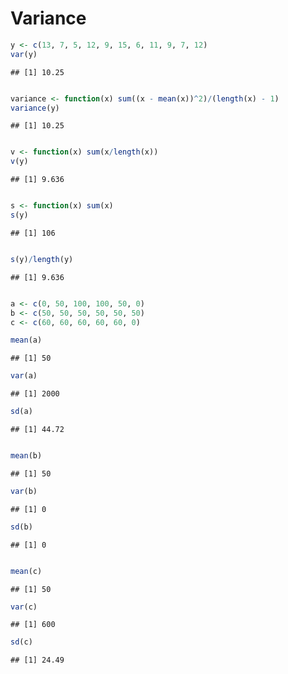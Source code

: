 Variance
========

```r
y <- c(13, 7, 5, 12, 9, 15, 6, 11, 9, 7, 12)
var(y)
```

```
## [1] 10.25
```

```r

variance <- function(x) sum((x - mean(x))^2)/(length(x) - 1)
variance(y)
```

```
## [1] 10.25
```

```r

v <- function(x) sum(x/length(x))
v(y)
```

```
## [1] 9.636
```

```r

s <- function(x) sum(x)
s(y)
```

```
## [1] 106
```

```r

s(y)/length(y)
```

```
## [1] 9.636
```

```r

a <- c(0, 50, 100, 100, 50, 0)
b <- c(50, 50, 50, 50, 50, 50)
c <- c(60, 60, 60, 60, 60, 0)

mean(a)
```

```
## [1] 50
```

```r
var(a)
```

```
## [1] 2000
```

```r
sd(a)
```

```
## [1] 44.72
```

```r

mean(b)
```

```
## [1] 50
```

```r
var(b)
```

```
## [1] 0
```

```r
sd(b)
```

```
## [1] 0
```

```r

mean(c)
```

```
## [1] 50
```

```r
var(c)
```

```
## [1] 600
```

```r
sd(c)
```

```
## [1] 24.49
```

